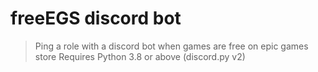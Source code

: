 # freeEGS discord bot
 > Ping a role with a discord bot when games are free on epic games store
 Requires Python 3.8 or above (discord.py v2)
 